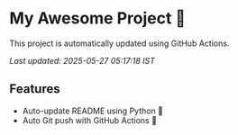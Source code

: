 # My Awesome Project 🚀

This project is automatically updated using GitHub Actions.

_Last updated: 2025-05-27 05:17:18 IST_

## Features
- Auto-update README using Python 🐍
- Auto Git push with GitHub Actions 🤖
